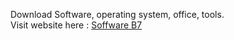Download Software, operating system, office, tools.
<br>Visit website here : <a href=https://softwarenvb.vercel.app/> Soffware B7 </a>
